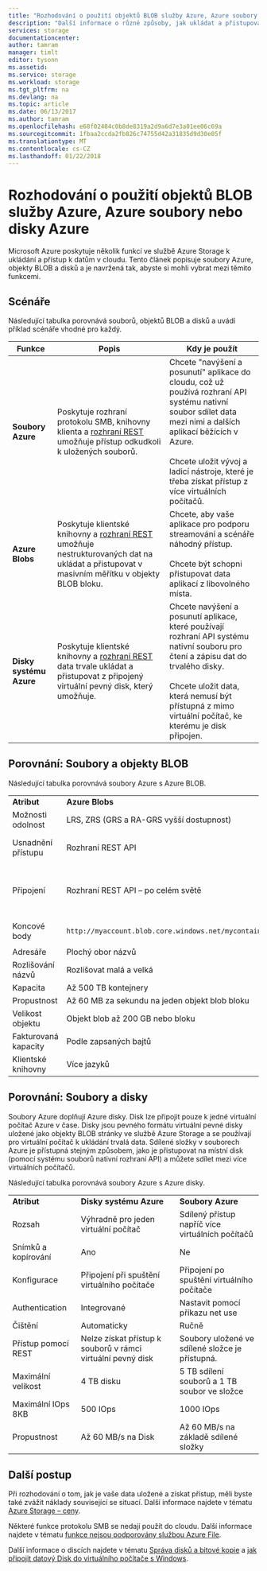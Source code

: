 ```yaml
---
title: "Rozhodování o použití objektů BLOB služby Azure, Azure soubory nebo disky Azure"
description: "Další informace o různé způsoby, jak ukládat a přistupovat k datům v Azure a pomoci, že se že rozhodnete technologii, která má použít."
services: storage
documentationcenter: 
author: tamram
manager: timlt
editor: tysonn
ms.assetid: 
ms.service: storage
ms.workload: storage
ms.tgt_pltfrm: na
ms.devlang: na
ms.topic: article
ms.date: 06/13/2017
ms.author: tamram
ms.openlocfilehash: e68f02484c0b8de8319a2d9a6d7e3a01ee06c69a
ms.sourcegitcommit: 1fbaa2ccda2fb826c74755d42a31835d9d30e05f
ms.translationtype: MT
ms.contentlocale: cs-CZ
ms.lasthandoff: 01/22/2018
---
```

# <a name="deciding-when-to-use-azure-blobs-azure-files-or-azure-disks"></a>Rozhodování o použití objektů BLOB služby Azure, Azure soubory nebo disky Azure

Microsoft Azure poskytuje několik funkcí ve službě Azure Storage k ukládání a přístup k datům v cloudu. Tento článek popisuje soubory Azure, objekty BLOB a disků a je navržená tak, abyste si mohli vybrat mezi těmito funkcemi.

## <a name="scenarios"></a>Scénáře

Následující tabulka porovnává souborů, objektů BLOB a disků a uvádí příklad scénáře vhodné pro každý.

| Funkce | Popis | Kdy je použít |
|--------------|-------------|-------------|
| **Soubory Azure** | Poskytuje rozhraní protokolu SMB, knihovny klienta a [rozhraní REST](/rest/api/storageservices/file-service-rest-api) umožňuje přístup odkudkoli k uložených souborů. | Chcete "navýšení a posunutí" aplikace do cloudu, což už používá rozhraní API systému nativní soubor sdílet data mezi nimi a dalších aplikací běžících v Azure.<br/><br/>Chcete uložit vývoj a ladicí nástroje, které je třeba získat přístup z více virtuálních počítačů. |
| **Azure Blobs** | Poskytuje klientské knihovny a [rozhraní REST](/rest/api/storageservices/blob-service-rest-api) umožňuje nestrukturovaných dat na ukládat a přistupovat v masivním měřítku v objekty BLOB bloku. | Chcete, aby vaše aplikace pro podporu streamování a scénáře náhodný přístup.<br/><br/>Chcete být schopni přistupovat data aplikací z libovolného místa. |
| **Disky systému Azure** | Poskytuje klientské knihovny a [rozhraní REST](/rest/api/compute/manageddisks/disks/disks-rest-api) data trvale ukládat a přistupovat z připojený virtuální pevný disk, který umožňuje. | Chcete navýšení a posunutí aplikace, které používají rozhraní API systému nativní souboru pro čtení a zápisu dat do trvalého disky.<br/><br/>Chcete uložit data, která nemusí být přístupná z mimo virtuální počítač, ke kterému je disk připojen. |

## <a name="comparison-files-and-blobs"></a>Porovnání: Soubory a objekty BLOB

Následující tabulka porovnává soubory Azure s Azure BLOB.  
  
||||  
|-|-|-|  
|**Atribut**|**Azure Blobs**|**Soubory Azure**|  
|Možnosti odolnost|LRS, ZRS (GRS a RA-GRS vyšší dostupnost)|LRS, GRS|  
|Usnadnění přístupu|Rozhraní REST API|Rozhraní REST API<br /><br /> SMB 2.1 a SMB 3.0 (systém souborů standardní rozhraní API)|  
|Připojení|Rozhraní REST API – po celém světě|Rozhraní REST API – po celém světě<br /><br /> Protokol SMB 2.1--v rámci oblasti<br /><br /> Protokol SMB 3.0 – po celém světě|  
|Koncové body|`http://myaccount.blob.core.windows.net/mycontainer/myblob`|`\\myaccount.file.core.windows.net\myshare\myfile.txt`<br /><br /> `http://myaccount.file.core.windows.net/myshare/myfile.txt`|  
|Adresáře|Plochý obor názvů|Hodnota TRUE, directory objekty|  
|Rozlišování názvů|Rozlišovat malá a velká|Případ malých a velkých písmen, ale případu zachování|  
|Kapacita|Až 500 TB kontejnery|5 TB sdílené složky|  
|Propustnost|Až 60 MB za sekundu na jeden objekt blob bloku|Až 60 MB/s za sdílené složky|  
|Velikost objektu|Objekt blob až 200 GB nebo bloku|Až 1 TB nebo k souboru|  
|Fakturovaná kapacity|Podle zapsaných bajtů|Podle velikosti souboru|  
|Klientské knihovny|Více jazyků|Více jazyků|  
  
## <a name="comparison-files-and-disks"></a>Porovnání: Soubory a disky

Soubory Azure doplňují Azure disky. Disk lze připojit pouze k jedné virtuální počítač Azure v čase. Disky jsou pevného formátu virtuální pevné disky uložené jako objekty BLOB stránky ve službě Azure Storage a se používají pro virtuální počítač k ukládání trvalá data. Sdílené složky v souborech Azure je přístupná stejným způsobem, jako je přistupovat na místní disk (pomocí systému souborů nativní rozhraní API) a můžete sdílet mezi více virtuálních počítačů.  
 
Následující tabulka porovnává soubory Azure s Azure disky.  
 
||||  
|-|-|-|  
|**Atribut**|**Disky systému Azure**|**Soubory Azure**|  
|Rozsah|Výhradně pro jeden virtuální počítač|Sdílený přístup napříč více virtuálních počítačů|  
|Snímků a kopírování|Ano|Ne|  
|Konfigurace|Připojení při spuštění virtuálního počítače|Připojení po spuštění virtuálního počítače|  
|Authentication|Integrované|Nastavit pomocí příkazu net use|  
|Čištění|Automaticky|Ručně|  
|Přístup pomocí REST|Nelze získat přístup k souborů v rámci virtuální pevný disk|Soubory uložené ve sdílené složce je přístupná.|  
|Maximální velikost|4 TB disku|5 TB sdílení souborů a 1 TB soubor ve složce|  
|Maximální IOps 8KB|500 IOps|1000 IOps|  
|Propustnost|Až 60 MB/s na Disk|Až 60 MB/s na základě sdílené složky|  

## <a name="next-steps"></a>Další postup

Při rozhodování o tom, jak je vaše data uložené a získat přístup, měli byste také zvážit náklady související se situací. Další informace najdete v tématu [Azure Storage – ceny](https://azure.microsoft.com/pricing/details/storage/).
  
Některé funkce protokolu SMB se nedají použít do cloudu. Další informace najdete v tématu [funkce nejsou podporovány službou Azure File](/rest/api/storageservices/features-not-supported-by-the-azure-file-service).
  
Další informace o discích najdete v tématu [Správa disků a bitové kopie](../../virtual-machines/windows/about-disks-and-vhds.md) a [jak připojit datový Disk do virtuálního počítače s Windows](../../virtual-machines/windows/attach-managed-disk-portal.md).
